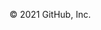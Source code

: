 <!-- 
Source https://codepen.io/ismailvtl/pen/KrVrbp
-->
<html>
<head>
<style>
    
@import url('https://fonts.googleapis.com/css?family=Nunito:400,600');
:root {
    --calendar-bg-color: #262829;
    --calendar-font-color: #FFF;
    --weekdays-border-bottom-color: #404040;
    --calendar-date-hover-color: #505050;
    --calendar-current-date-color: #1b1f21;
    --calendar-today-color: #2196F3;
    --calendar-today-innerborder-color: #000;
    --calendar-nextprev-bg-color: #1a1f21;
}

* {
    padding: 0;
    margin: 0;
}

    body{
    background-color: #262829;
    }
.calendar {
    font-family: 'Nunito', sans-serif;
    position: relative;
    max-width: 400px; /*change as per your design need */
    min-width: 320px;
    background: var(--calendar-bg-color);
    color: var(--calendar-font-color);
    margin: 20px auto;
    box-sizing: border-box;
    overflow: hidden;
    font-weight: normal;
}

.calendar-inner {
    padding: 10px 10px;
}

.calendar .calendar-inner .calendar-body {
    display: grid;
    grid-template-columns: repeat(7, 1fr);
    text-align: center;
}

.calendar .calendar-inner .calendar-body div {
    padding: 4px;
    min-height: 30px;
    line-height: 30px;
    border: 1px solid transparent;
    margin: 10px 2px 0px;
}

.calendar .calendar-inner .calendar-body div:nth-child(-n+7) {
    border: 1px solid transparent;
    border-bottom: 1px solid var(--weekdays-border-bottom-color);
}

.calendar .calendar-inner .calendar-body div:nth-child(-n+7):hover {
    border: 1px solid transparent;
    border-bottom: 1px solid var(--weekdays-border-bottom-color);
}

.calendar .calendar-inner .calendar-body div>a {
    color: var(--calendar-font-color);
    text-decoration: none;
    display: flex;
    justify-content: center;
}

.calendar .calendar-inner .calendar-body div:hover {
    border: 1px solid var(--calendar-date-hover-color);
}

.calendar .calendar-inner .calendar-body div.empty-dates:hover {
    border: 1px solid transparent;
}

.calendar .calendar-inner .calendar-controls {
    display: grid;
    grid-template-columns: repeat(3, 1fr);
}

.calendar .calendar-inner .calendar-controls a {
    color: var(--calendar-font-color);
}

.calendar .calendar-inner .calendar-today-date {
    display: grid;
    text-align: center;
    cursor: pointer;
    margin: 3px 0px;
    background: var(--calendar-current-date-color);
    padding: 8px 0px;
}

.calendar .calendar-inner .calendar-controls .calendar-year-month {
    display: flex;
    min-width: 100px;
    justify-content: space-evenly;
    align-items: center;
}

.calendar .calendar-inner .calendar-controls .calendar-next {
    text-align: right;
}

.calendar .calendar-inner .calendar-controls .calendar-year-month .calendar-year-label,
.calendar .calendar-inner .calendar-controls .calendar-year-month .calendar-month-label {
    font-weight: bold;
    font-size: 20px;
}

.calendar .calendar-inner .calendar-body .calendar-today {
    background: var(--calendar-today-color);
}

.calendar .calendar-inner .calendar-body .calendar-today:hover {
    border: 1px solid transparent;
}

.calendar .calendar-inner .calendar-body .calendar-today a {
    outline: 2px solid var(--calendar-today-innerborder-color);
}

.calendar .calendar-inner .calendar-controls .calendar-next a,
.calendar .calendar-inner .calendar-controls .calendar-prev a {
    font-family: consolas, sans-serif;
    font-size: 26px;
    text-decoration: none;
    padding: 4px 12px;
    display: inline-block;
    background: var(--calendar-nextprev-bg-color);
    margin: 0 0 10px 0;
}
</style>
</head>
<div class="calendar"></div>
<script>
//check the console for date click event

function CalendarControl() {
  const calendar = new Date();
  const calendarControl = {
    localDate: new Date(),
    calWeekDays: ["Sun", "Mon", "Tue", "Wed", "Thu", "Fri", "Sat"],
    calMonthName: [
      "Jan",
      "Feb",
      "Mar",
      "Apr",
      "May",
      "Jun",
      "Jul",
      "Aug",
      "Sep",
      "Oct",
      "Nov",
      "Dec"
    ],
    daysInMonth: function(month, year) {
      return new Date(year, month, 0).getDate();
    },
    firstDay: function() {
      return new Date(calendar.getFullYear(), calendar.getMonth(), 1);
    },
    lastDay: function() {
      return new Date(calendar.getFullYear(), calendar.getMonth() + 1, 0);
    },
    firstDayNumber: function() {
      return calendarControl.firstDay().getDay() + 1;
    },
    lastDayNumber: function() {
      return calendarControl.lastDay().getDay() + 1;
    },
    getPreviousMonthLastDate: function() {
      let lastDate = new Date(
        calendar.getFullYear(),
        calendar.getMonth(),
        0
      ).getDate();
      return lastDate;
    },
    navigateToPreviousMonth: function() {
      calendar.setMonth(calendar.getMonth() - 1);
      calendarControl.attachEventsOnNextPrev();
    },
    navigateToNextMonth: function() {
      calendar.setMonth(calendar.getMonth() + 1);
      calendarControl.attachEventsOnNextPrev();
    },
    navigateToCurrentMonth: function() {
      let currentMonth = calendarControl.localDate.getMonth();
      let currentYear = calendarControl.localDate.getFullYear();
      calendar.setMonth(currentMonth);
      calendar.setYear(currentYear);
      calendarControl.attachEventsOnNextPrev();
    },
    displayYear: function() {
      let yearLabel = document.querySelector(".calendar .calendar-year-label");
      yearLabel.innerHTML = calendar.getFullYear();
    },
    displayMonth: function() {
      let monthLabel = document.querySelector(
        ".calendar .calendar-month-label"
      );
      monthLabel.innerHTML = calendarControl.calMonthName[calendar.getMonth()];
    },
    selectDate: function(e) {
      console.log(
        `${e.target.textContent} ${
          calendarControl.calMonthName[calendar.getMonth()]
        } ${calendar.getFullYear()}`
      );
    },
    plotSelectors: function() {
      document.querySelector(
        ".calendar"
      ).innerHTML += `<div class="calendar-inner"><div class="calendar-controls">
      <div class="calendar-prev"><a href="#"><</a></div>
      <div class="calendar-year-month">
      <div class="calendar-month-label"></div>
      <div>-</div>
      <div class="calendar-year-label"></div>
      </div>
      <div class="calendar-next"><a href="#">></a></div>
      </div>
      <div class="calendar-today-date">Today: 
        ${calendarControl.calWeekDays[calendarControl.localDate.getDay()]}, 
        ${calendarControl.localDate.getDate()}, 
        ${calendarControl.calMonthName[calendarControl.localDate.getMonth()]} 
        ${calendarControl.localDate.getFullYear()}
      </div>
      <div class="calendar-body"></div></div>`;
    },
    plotDayNames: function() {
      for (let i = 0; i < calendarControl.calWeekDays.length; i++) {
        document.querySelector(".calendar .calendar-body").innerHTML += `<div>${
          calendarControl.calWeekDays[i]
        }</div>`;
      }
    },
    plotDates: function() {
      document.querySelector(".calendar .calendar-body").innerHTML = "";
      calendarControl.plotDayNames();
      calendarControl.displayMonth();
      calendarControl.displayYear();
      let count = 1;
      let prevDateCount = 0;
      //let prevMonthLastDate = calendarControl.getPreviousMonthLastDate();
      let calendarDays = calendarControl.daysInMonth(
        calendar.getMonth() + 1,
        calendar.getFullYear()
      );

      // dates of current month
      for (let i = 1; i < calendarDays; i++) {
        if (i < calendarControl.firstDayNumber()) {
          prevDateCount += 1;
          document.querySelector(
            ".calendar .calendar-body"
          ).innerHTML += `<div class="empty-dates"></div>`;
        } else {
          let currentMonth = calendarControl.localDate.getMonth() + 1;
          let changedMonth = calendar.getMonth() + 1;
          let currentYear = calendarControl.localDate.getFullYear();
          let changedYear = calendar.getFullYear();
          if (
            currentYear === changedYear &&
            currentMonth === changedMonth &&
            count === calendar.getDate()
          ) {
            document.querySelector(
              ".calendar .calendar-body"
            ).innerHTML += `<div class="calendar-today"><a class="dateNumber" href="#">${count++}</a></div>`;
          } else
            document.querySelector(
              ".calendar .calendar-body"
            ).innerHTML += `<div><a class="dateNumber" href="#">${count++}</a></div>`;
        }
      }

      //remaining dates after month dates
      for (let j = 0; j < prevDateCount + 1; j++) {
        document.querySelector(
          ".calendar .calendar-body"
        ).innerHTML += `<div><a class="dateNumber" href="#">${count++}</a></div>`;
      }
    },
    attachEvents: function() {
      let prevBtn = document.querySelector(".calendar .calendar-prev a");
      let nextBtn = document.querySelector(".calendar .calendar-next a");
      let todayDate = document.querySelector(".calendar .calendar-today-date");
      let dateNumber = document.querySelectorAll(".calendar .dateNumber");
      prevBtn.addEventListener(
        "click",
        calendarControl.navigateToPreviousMonth
      );
      nextBtn.addEventListener("click", calendarControl.navigateToNextMonth);
      todayDate.addEventListener(
        "click",
        calendarControl.navigateToCurrentMonth
      );
      for (var i = 0; i < dateNumber.length; i++) {
        dateNumber[i].addEventListener(
          "click",
          calendarControl.selectDate,
          false
        );
      }
    },
    attachEventsOnNextPrev: function() {
      calendarControl.plotDates();
      calendarControl.attachEvents();
    },
    init: function() {
      calendarControl.plotSelectors();
      calendarControl.plotDates();
      calendarControl.attachEvents();
    }
  };
  calendarControl.init();
}

const calendarControl = new CalendarControl();

</script>
</html>
© 2021 GitHub, Inc.
